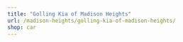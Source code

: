 ```yaml
---
title: "Golling Kia of Madison Heights"
url: /madison-heights/golling-kia-of-madison-heights/
shop: car
---
```

